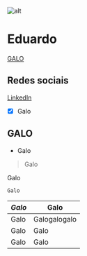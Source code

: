 ![alt](hulk.avif)
# Eduardo
[GALO](#galo)
## Redes sociais
[LinkedIn](https://www.linkedin.com/in/eduardoduarte-dev/)

- [X] Galo
## GALO

* Galo

>Galo

 Galo
```
Galo
```

_Galo_ | **Galo**
---- | ----
Galo | Galogalogalo
Galo | Galo
Galo | Galo